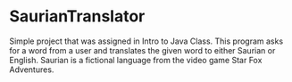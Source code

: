 # SaurianTranslator

Simple project that was assigned in Intro to Java Class. This program asks for a word from a user 
and translates the given word to either Saurian or English. Saurian is a fictional language 
from the video game Star Fox Adventures. 
